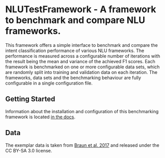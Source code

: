 # NLUTestFramework - A framework to benchmark and compare NLU frameworks.

This framework offers a simple interface to benchmark and compare the intent classification performance of various NLU frameworks. The performance is measured across a configurable number of iterations with the result being the mean and variance of the achieved F1 scores.
Each framework is benchmarked on one or more configurable data sets, which are randomly split into training and validation data on each iteration. The frameworks, data sets and the benchmarking behaviour are fully configurable in a single configuration file.

## Getting Started

Information about the installation and configuration of this benchmarking framework is located [in the docs](https://emundo.github.io/nlutestframework_doc/).

## Data

The exemplar data is taken from [Braun et al. 2017](https://github.com/sebischair/NLU-Evaluation-Corpora) and released under the CC BY-SA 3.0 license.
